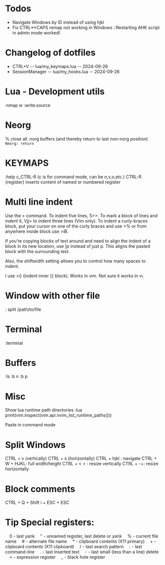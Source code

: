 # Todos
- Navigate Windows by ID instead of using hjkl
- Fix CTRL<->CAPS remap not working in Windows
::Restarting AHK script in admin mode worked!


# Changelog of dotfiles
- CTRL+V                 -- lua/my_keymaps.lua    -- 2024-09-26
- SessionManager         -- lua/my_hooks.lua      -- 2024-09-26

# Lua - Development utils
:nmap <Leader>w :write<CR>:source<CR>

# Neorg
% close all .norg buffers (and thereby return to last non-norg position)
`Neorg: return`


# KEYMAPS
:help c_CTRL-R (c is for command mode, can be n,v,o,etc.)
CTRL-R {register} inserts content of named or numbered register


# Multi line indent
Use the > command. To indent five lines, 5>>. To mark a block of lines and indent it, Vjj> to indent three lines (Vim only). To indent a curly-braces block, put your cursor on one of the curly braces and use >% or from anywhere inside block use >iB.

If you’re copying blocks of text around and need to align the indent of a block in its new location, use ]p instead of just p. This aligns the pasted block with the surrounding text.

Also, the shiftwidth setting allows you to control how many spaces to indent.

I use >i} (indent inner {} block). Works in vim. Not sure it works in vi.

# Window with other file
: split /path/to/file

# Terminal
:terminal
# Buffers
:ls
:b n
:b p


# Misc
Show lua runtime path directories
:lua print(vim.inspect(vim.api.nvim_list_runtime_paths()))

Paste in command mode
# Split Windows
CTRL + v (vertically)
CTRL + s (horizontally)
CTRL + hjkl : navigate
CTRL + W + HJKL: full width/height
CTRL + < > : resize vertically
CTRL + -+: resize horizontally

# Block comments
CTRL + Q + Shift i + ESC + ESC


# Tip Special registers:
 0 - last yank
 " - unnamed register, last delete or yank
 % - current file name
 # - alternate file name
 * - clipboard contents (X11 primary)
 + - clipboard contents (X11 clipboard)
 / - last search pattern
 : - last command-line
 . - last inserted text
 - - last small (less than a line) delete
 = - expression register
 _ - black hole register

